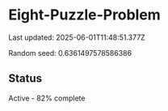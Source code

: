 # Eight-Puzzle-Problem

Last updated: 2025-06-01T11:48:51.377Z

Random seed: 0.6361497578586386

## Status

Active - 82% complete